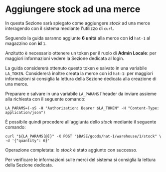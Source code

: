 # Aggiungere stock ad una merce

In questa Sezione sarà spiegato come aggiungere _stock_ ad una merce interagendo con il sistema mediante l'utilizzo di `curl`.

Seguendo la guida saranno aggiunte **6 unità** alla merce con **id** `hat-1` al magazzino con **id** `1`.

Anzitutto è necessario ottenere un token per il ruolo di **Admin Locale**: per maggiori informazioni vedere la Sezione dedicata al login. 

La guida considererà ottenuto questo token e salvato in una variabile `LA_TOKEN`. Considererà inoltre creata la merce con id `hat-1`: per maggiori informazioni si consiglia la lettura della Sezione dedicata alla creazione di una merce.

Preparare e salvare in una variabile `LA_PARAMS` l'header da inviare assieme alla richiesta con il seguente comando:

`LA_PARAMS=(-sS -H "Authorization: Bearer $LA_TOKEN" -H "Content-Type: application/json")`

È possibile quindi procedere all'aggiunta dello _stock_ mediante il seguente comando:

`curl "${LA_PARAMS[@]}" -X POST "$BASE/goods/hat-1/warehouse/1/stock" \
  -d '{"quantity": 6}'`

Operazione completata: lo _stock_ è stato aggiunto con successo.

Per verificare le informazioni sulle merci del sistema si consiglia la lettura della Sezione dedicata.